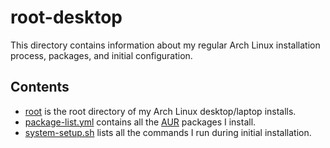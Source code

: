 # root-desktop

This directory contains information about my regular Arch Linux
installation process, packages, and initial configuration.

## Contents

- [root](./root) is the root directory of my Arch Linux desktop/laptop installs.
- [package-list.yml](./package-list.yml) contains all the [AUR](https://aur.archlinux.org/) packages I install.
- [system-setup.sh](./system-setup.sh) lists all the commands I run during initial installation.
